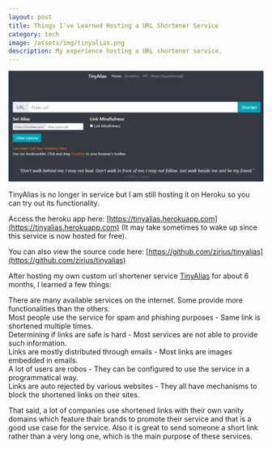 ```yaml
---
layout: post
title: Things I've Learned Hosting a URL Shortener Service
category: tech
image: /assets/img/tinyalias.png
description: My experience hosting a URL shortener service.
---
```


![TinyAlias](/assets/img/tinyalias.png)

TinyAlias is no longer in service but I am still hosting it on Heroku so you can try out its functionality. 

Access the heroku app here: [https://tinyalias.herokuapp.com](https://tinyalias.herokuapp.com) (It may take sometimes to wake up since this service is now hosted for free). 

You can also view the source code here: [https://github.com/zirius/tinyalias](https://github.com/zirius/tinyalias)

After hosting my own custom url shortener service [TinyAlias](https://tinyalias.com) for about 6 months, I learned a few things:

There are many available services on the internet. Some provide more functionalities than the others.
<br>
Most people use the service for spam and phishing purposes - Same link is shortened multiple times.
<br>
Determining if links are safe is hard - Most services are not able to provide such information.
<br>
Links are mostly distributed through emails - Most links are images embedded in emails.
<br>
A lot of users are robos - They can be configured to use the service in a programmatical way. 
<br>
Links are auto rejected by various websites - They all have mechanisms to block the shortened links on their sites.
<br>

That said, a lot of companies use shortened links with their own vanity domains which feature thair brands to promote their service and that is a good use case for the service.
Also it is great to send someone a short link rather than a very long one, which is the main purpose of these services.



